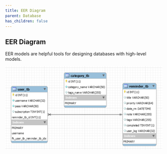 ```yaml
---
title: EER Diagram
parent: Database
has_children: false
---
```


## EER Diagram
EER models are helpful tools for designing databases with high-level models.

![EER Diagram](../../images/final-assignment/Table-Diagrams.PNG)